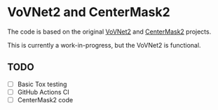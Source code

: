 # VoVNet2 and CenterMask2

The code is based on the original [VoVNet2](https://github.com/youngwanLEE/vovnet-detectron2)
and [CenterMask2](https://github.com/youngwanLEE/centermask2) projects.

This is currently a work-in-progress, but the VoVNet2 is functional. 


## TODO
- [ ] Basic Tox testing
- [ ] GitHub Actions CI
- [ ] CenterMask2 code